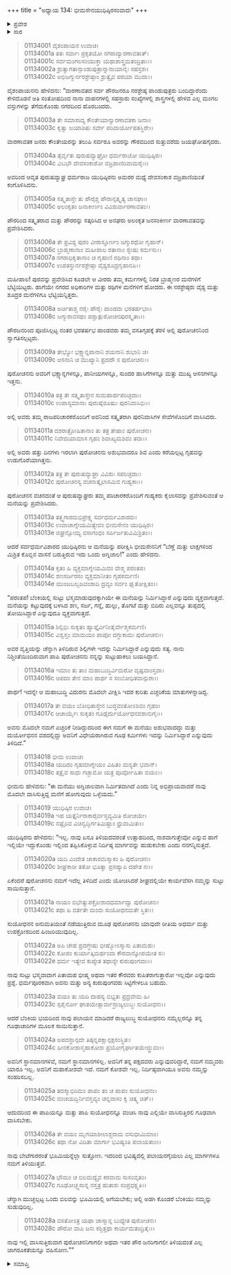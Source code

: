 +++
title = "ಅಧ್ಯಾಯ 134: ಭೀಮಸೇನಯುಧಿಷ್ಠಿರಸಂವಾದಃ"
+++

<details><summary>ಪ್ರವೇಶ</summary>


।।   ಓಂ ಓಂ ನಮೋ ನಾರಾಯಣಾಯ।।   ಶ್ರೀ ವೇದವ್ಯಾಸಾಯ ನಮಃ ।।

ಶ್ರೀ ಕೃಷ್ಣದ್ವೈಪಾಯನ ವೇದವ್ಯಾಸ ವಿರಚಿತ  

**ಶ್ರೀ ಮಹಾಭಾರತ**

**ಆದಿ ಪರ್ವ**

**ಜತುಗೃಹದಾಹ ಪರ್ವ**

**ಅಧ್ಯಾಯ 134**

</details>


<details><summary>ಸಾರ</summary>

ವಾರಣಾವತದಲ್ಲಿ ಪಾಂಡವರ ಸ್ವಾಗತ, ಸತ್ಕಾರ; ಪುರೋಚನನಿಂದ ಉಡುಗೊರೆಯಾಗಿ ಪಡೆದ ಅರಗಿನ ಮನೆಯ ಪ್ರವೇಶ (1-12). ಸಂಶಯಪಟ್ಟ ಯುಧಿಷ್ಠಿರ-ಭೀಮರ ಸಂವಾದ (13-28).

</details>


> 01134001 ವೈಶಂಪಾಯನ ಉವಾಚ।  
01134001a ತತಃ ಸರ್ವಾಃ ಪ್ರಕೃತಯೋ ನಗರಾದ್ವಾರಣಾವತಾತ್।  
01134001c ಸರ್ವಮಂಗಲಸಂಯುಕ್ತಾ ಯಥಾಶಾಸ್ತ್ರಮತಂದ್ರಿತಾಃ।।  
01134002a ಶ್ರುತ್ವಾಗತಾನ್ಪಾಂಡುಪುತ್ರಾನ್ನಾನಾಯಾನೈಃ ಸಹಸ್ರಶಃ।  
01134002c ಅಭಿಜಗ್ಮುರ್ನರಶ್ರೇಷ್ಠಾಂ ಶ್ರುತ್ವೈವ ಪರಯಾ ಮುದಾ।।

ವೈಶಂಪಾಯನನು ಹೇಳಿದನು: “ವಾರಣಾವತದ ಸರ್ವ ಪೌರಜನರೂ ನರಶ್ರೇಷ್ಠ ಪಾಂಡುಪುತ್ರರು ಬಂದಿದ್ದಾರೆಂದು ಕೇಳಿದೊಡನೆ ಅತಿ ಸಂತೋಷದಿಂದ ನಾನಾ ವಾಹನಗಳಲ್ಲಿ ಸಹಸ್ರಾರು ಸಂಖ್ಯೆಗಳಲ್ಲಿ ಶಾಸ್ತ್ರಗಳಲ್ಲಿ ಹೇಳಿದ ಎಲ್ಲ ಮಂಗಲ ವಸ್ತುಗಳನ್ನು ತೆಗೆದುಕೊಂಡು ನಗರದಿಂದ ಹೊರಬಂದರು.

> 01134003a ತೇ ಸಮಾಸಾದ್ಯ ಕೌಂತೇಯಾನ್ವಾರಣಾವತಕಾ ಜನಾಃ।  
01134003c ಕೃತ್ವಾ ಜಯಾಶಿಷಃ ಸರ್ವೇ ಪರಿವಾರ್ಯೋಪತಸ್ಥಿರೇ।।

ವಾರಣಾವತಕ ಜನರು ಕೌಂತೇಯರನ್ನು ತಲುಪಿ ಸರ್ವರೂ ಅವರನ್ನು ಗೌರವದಿಂದ ಸುತ್ತುವರೆದು ಜಯಘೋಷಗೈದರು.

> 01134004a ತೈರ್ವೃತಃ ಪುರುಷವ್ಯಾಘ್ರೋ ಧರ್ಮರಾಜೋ ಯುಧಿಷ್ಠಿರಃ।  
01134004c ವಿಬಭೌ ದೇವಸಂಕಾಶೋ ವಜ್ರಪಾಣಿರಿವಾಮರೈಃ।।

ಅವರಿಂದ ಆವೃತ ಪುರುಷವ್ಯಾಘ್ರ ಧರ್ಮರಾಜ ಯುಧಿಷ್ಠಿರನು ಅಮರರ ಮಧ್ಯೆ ದೇವಸಂಕಾಶ ವಜ್ರಪಾಣಿಯಂತೆ ಕಂಗೊಳಿಸಿದನು.

> 01134005a ಸತ್ಕೃತಾಸ್ತೇ ತು ಪೌರೈಶ್ಚ ಪೌರಾನ್ಸತ್ಕೃತ್ಯ ಚಾನಘಾಃ।  
01134005c ಅಲಂಕೃತಂ ಜನಾಕೀರ್ಣಂ ವಿವಿಶುರ್ವಾರಣಾವತಂ।।

ಪೌರರಿಂದ ಸತ್ಕೃತರಾದ ಮತ್ತು ಪೌರರನ್ನು ಸತ್ಕರಿಸಿದ ಆ ಅನಘರು ಅಲಂಕೃತ ಜನಸಂಕೀರ್ಣ ವಾರಣಾವತವನ್ನು ಪ್ರವೇಶಿಸಿದರು.

> 01134006a ತೇ ಪ್ರವಿಶ್ಯ ಪುರಂ ವೀರಾಸ್ತೂರ್ಣಂ ಜಗ್ಮುರಥೋ ಗೃಹಾನ್।  
01134006c ಬ್ರಾಹ್ಮಣಾನಾಂ ಮಹೀಪಾಲ ರತಾನಾಂ ಸ್ವೇಷು ಕರ್ಮಸು।।  
01134007a ನಗರಾಧಿಕೃತಾನಾಂ ಚ ಗೃಹಾಣಿ ರಥಿನಾಂ ತಥಾ।  
01134007c ಉಪತಸ್ಥುರ್ನರಶ್ರೇಷ್ಠಾ ವೈಶ್ಯಶೂದ್ರಗೃಹಾನಪಿ।।

ಮಹೀಪಾಲ! ಪುರವನ್ನು ಪ್ರವೇಶಿಸಿದ ಕೂಡಲೇ ಆ ವೀರರು ತಮ್ಮ ಕರ್ಮಗಳಲ್ಲಿ ನಿರತ ಬ್ರಾಹ್ಮಣರ ಮನೆಗಳಿಗೆ ಭೆಟ್ಟಿಯಿಟ್ಟರು. ಹಾಗೆಯೇ ನಗರದ ಅಧಿಕಾರಿಗಳ ಮತ್ತು ರಥಿಗಳ ಮನೆಗಳಿಗೆ ಹೋದರು. ಈ ನರಶ್ರೇಷ್ಠರು ವೈಶ್ಯ ಮತ್ತು ಶೂದ್ರರ ಮನೆಗಳಿಗೂ ಭೆಟ್ಟಿಯನ್ನಿತ್ತರು.

> 01134008a ಅರ್ಚಿತಾಶ್ಚ ನರೈಃ ಪೌರೈಃ ಪಾಂಡವಾ ಭರತರ್ಷಭಾಃ।  
01134008c ಜಗ್ಮುರಾವಸಥಂ ಪಶ್ಚಾತ್ಪುರೋಚನಪುರಸ್ಕೃತಾಃ।।

ಪೌರಜನರಿಂದ ಪೂಜಿಸಿಲ್ಪಟ್ಟ ನಂತರ ಭರತರ್ಷಭ ಪಾಂಡವರು ತಮ್ಮ ವಸತಿಗೃಹಕ್ಕೆ ತೆರಳಿ ಅಲ್ಲಿ ಪುರೋಚನನಿಂದ ಸ್ವಾಗತಿಸಲ್ಪಟ್ಟರು.

> 01134009a ತೇಭ್ಯೋ ಭಕ್ಷ್ಯಾನ್ನಪಾನಾನಿ ಶಯನಾನಿ ಶುಭಾನಿ ಚ।  
01134009c ಆಸನಾನಿ ಚ ಮುಖ್ಯಾನಿ ಪ್ರದದೌ ಸ ಪುರೋಚನಃ।।

ಪುರೋಚನನು ಅವರಿಗೆ ಭಕ್ಷ್ಯಾನ್ನಗಳನ್ನೂ, ಪಾನೀಯಗಳನ್ನೂ, ಸುಂದರ ಹಾಸಿಗೆಗಳನ್ನೂ ಮತ್ತು ಮುಖ್ಯ ಆಸನಗಳನ್ನೂ ಇತ್ತನು.

> 01134010a ತತ್ರ ತೇ ಸತ್ಕೃತಾಸ್ತೇನ ಸುಮಹಾರ್ಹಪರಿಚ್ಛದಾಃ।   
01134010c ಉಪಾಸ್ಯಮಾನಾಃ ಪುರುಷೈರೂಷುಃ ಪುರನಿವಾಸಿಭಿಃ।।

ಅಲ್ಲಿ ಅವರು ತಮ್ಮ ರಾಜಪರಿಚಾರಕರೊಂದಿಗೆ ಅವನಿಂದ ಸತ್ಕೃತರಾಗಿ ಪುರನಿವಾಸಿಗಳ ಸೇವೆಗಳೊಂದಿಗೆ ವಾಸಿಸಿದರು.

> 01134011a ದಶರಾತ್ರೋಷಿತಾನಾಂ ತು ತತ್ರ ತೇಷಾಂ ಪುರೋಚನಃ।  
01134011c ನಿವೇದಯಾಮಾಸ ಗೃಹಂ ಶಿವಾಖ್ಯಮಶಿವಂ ತದಾ।।

ಅಲ್ಲಿ ಅವರು ಹತ್ತು ದಿನಗಳು ಇರಲಾಗಿ ಪುರೋಚನನು ಅಶುಭವಾದರೂ ಶಿವ ಎಂದು ಕರೆಯಲ್ಪಟ್ಟ ಗೃಹವನ್ನು ಉಡುಗೊರೆಯಾಗಿತ್ತನು.

> 01134012a ತತ್ರ ತೇ ಪುರುಷವ್ಯಾಘ್ರಾ ವಿವಿಶುಃ ಸಪರಿಚ್ಛದಾಃ।  
01134012c ಪುರೋಚನಸ್ಯ ವಚನಾತ್ಕೈಲಾಸಮಿವ ಗುಹ್ಯಕಾಃ।।

ಪುರೋಚನನ ವಚನದಂತೆ ಆ ಪುರುಷವ್ಯಾಘ್ರರು ತಮ್ಮ ಪರಿಚಾರಕರೊಂದಿಗೆ ಗುಹ್ಯಕರು ಕೈಲಾಸವನ್ನು ಪ್ರವೇಶಿಸುವಂತೆ ಆ ಮನೆಯನ್ನು ಪ್ರವೇಶಿಸಿದರು.

> 01134013a ತತ್ತ್ವಗಾರಮಭಿಪ್ರೇಕ್ಷ್ಯ ಸರ್ವಧರ್ಮವಿಶಾರದಃ।  
01134013c ಉವಾಚಾಗ್ನೇಯಮಿತ್ಯೇವಂ ಭೀಮಸೇನಂ ಯುಧಿಷ್ಠಿರಃ।  
01134013e ಜಿಘ್ರನ್ಸೋಮ್ಯ ವಸಾಗಂಧಂ ಸರ್ಪಿರ್ಜತುವಿಮಿಶ್ರಿತಂ।।

ಆದರೆ ಸರ್ವಧರ್ಮವಿಶಾರದ ಯುಧಿಷ್ಠಿರನು ಆ ಮನೆಯನ್ನು ಪರೀಕ್ಷಿಸಿ ಭೀಮಸೇನನಿಗೆ “ಬೆಣ್ಣೆ ಮತ್ತು ಲಾಕ್ಷಗಳಿಂದ ಮಿಶ್ರಿತ ಕೊಬ್ಬಿನ ವಾಸನೆ ಬರುತ್ತಿರುವ ಇದು ಒಂದು ಅಗ್ನಿಜಾಲ!” ಎಂದು ಹೇಳಿದನು.

> 01134014a ಕೃತಂ ಹಿ ವ್ಯಕ್ತಮಾಗ್ನೇಯಮಿದಂ ವೇಶ್ಮ ಪರಂತಪ।  
01134014c ಶಣಸರ್ಜರಸಂ ವ್ಯಕ್ತಮಾನೀತಂ ಗೃಹಕರ್ಮಣಿ।  
01134014e ಮುಂಜಬಲ್ವಜವಂಶಾದಿ ದ್ರವ್ಯಂ ಸರ್ವಂ ಘೃತೋಕ್ಷಿತಂ।।

“ಪರಂತಪ! ಬೆಂಕಿಯಲ್ಲಿ ಸುಟ್ಟು ಭಸ್ಮಮಾಡುವುದಕ್ಕಾಗಿಯೇ ಈ ಮನೆಯನ್ನು ನಿರ್ಮಿಸಿದ್ದಾರೆ ಎನ್ನುವುದು ವ್ಯಕ್ತವಾಗುತ್ತದೆ. ಮನೆಯನ್ನು ಕಟ್ಟುವುದಕ್ಕೆ ಬಳಸಿದ ಶಣ, ಸರ್ಜ, ಗನ್ನೆ, ಹುಲ್ಲು, ತೊಗಟೆ ಮತ್ತು ಬಿದಿರು ಎಲ್ಲವನ್ನೂ ತುಪ್ಪದಲ್ಲಿ ತೋಯಿಸಿದ್ದಾರೆ ಎನ್ನುವುದೂ ವ್ಯಕ್ತವಾಗುತ್ತದೆ.

> 01134015a ಶಿಲ್ಪಿಭಿಃ ಸುಕೃತಂ ಹ್ಯಾಪ್ತೈರ್ವಿನೀತೈರ್ವೇಶ್ಮಕರ್ಮಣಿ।  
01134015c ವಿಶ್ವಸ್ತಂ ಮಾಮಯಂ ಪಾಪೋ ದಗ್ಧುಕಾಮಃ ಪುರೋಚನಃ।।

ಅವರ ವೃತ್ತಿಯನ್ನು ಚೆನ್ನಾಗಿ ತಿಳಿದಿರುವ ಶಿಲ್ಪಿಗಳೇ ಇದನ್ನು ನಿರ್ಮಿಸಿದ್ದಾರೆ ಎನ್ನುವುದು ಸತ್ಯ. ನಾನು ನಿಶ್ಚಿಂತೆಯಿಂದಿರುವಾಗ ಪಾಪಿ ಪುರೋಚನನು ನನ್ನನ್ನು ಸುಟ್ಟುಹಾಕಲು ಬಯಸಿದ್ದಾನೆ.

> 01134016a ಇಮಾಂ ತು ತಾಂ ಮಹಾಬುದ್ಧಿರ್ವಿದುರೋ ದೃಷ್ಟವಾಂಸ್ತದಾ।  
01134016c ಆಪದಂ ತೇನ ಮಾಂ ಪಾರ್ಥ ಸ ಸಂಬೋಧಿತವಾನ್ಪುರಾ।।

ಪಾರ್ಥ! ಇದನ್ನೇ ಆ ಮಹಾಬುದ್ಧಿ ವಿದುರನು ಮೊದಲೇ ವೀಕ್ಷಿಸಿ ಇದರ ಕುರಿತು ಎಚ್ಚರಿಕೆಯ ಮಾತುಗಳನ್ನಾಡಿದ್ದ.

> 01134017a ತೇ ವಯಂ ಬೋಧಿತಾಸ್ತೇನ ಬುದ್ಧವಂತೋಽಶಿವಂ ಗೃಹಂ।  
01134017c ಆಚಾರ್ಯೈಃ ಸುಕೃತಂ ಗೂಢೈರ್ದುರ್ಯೋಧನವಶಾನುಗೈಃ।।

ಅವನು ಮೊದಲೇ ನಮಗೆ ಎಚ್ಚರಿಕೆ ನೀಡಿದ್ದುದರಿಂದ ಈಗ ನಮಗೆ ಈ ಮನೆಯು ಅಶುಭವಾದದ್ದು ಮತ್ತು ದುರ್ಯೋಧನನ ವಶದಲ್ಲಿದ್ದು ಅವನಿಗೆ ವಿಧೇಯರಾಗಿರುವ ಗೂಢ ಕರ್ಮಿಗಳು ಇದನ್ನು ನಿರ್ಮಿಸಿದ್ದಾರೆ ಎನ್ನುವುದು ತಿಳಿದಿದೆ.”

> 01134018 ಭೀಮ ಉವಾಚ।  
01134018a ಯದಿದಂ ಗೃಹಮಾಗ್ನೇಯಂ ವಿಹಿತಂ ಮನ್ಯತೇ ಭವಾನ್।  
01134018c ತತ್ರೈವ ಸಾಧು ಗಚ್ಛಾಮೋ ಯತ್ರ ಪೂರ್ವೋಷಿತಾ ವಯಂ।।

ಭೀಮನು ಹೇಳಿದನು: “ಈ ಮನೆಯು ಅಗ್ನಿಜಾಲವಾಗಿ ನಿರ್ಮಿತವಾಗಿದೆ ಎಂದು ನಿನ್ನ ಅಭಿಪ್ರಾಯವಾದರೆ ನಾವು ಮೊದಲೇ ವಾಸಿಸುತ್ತಿದ್ದ ಮನೆಗೆ ಹೋಗುವುದು ಒಳ್ಳೆಯದು.”

> 01134019 ಯುಧಿಷ್ಠಿರ ಉವಾಚ।  
01134019a ಇಹ ಯತ್ತೈರ್ನಿರಾಕಾರೈರ್ವಸ್ತವ್ಯಮಿತಿ ರೋಚಯೇ।   
01134019c ನಷ್ಟೈರಿವ ವಿಚಿನ್ವದ್ಭಿರ್ಗತಿಮಿಷ್ಟಾಂ ಧ್ರುವಾಮಿತಃ।।

ಯುಧಿಷ್ಠಿರನು ಹೇಳಿದನು: “ಇಲ್ಲ. ನಾವು ಏನೂ ತಿಳಿಯದವರಂತೆ ಉತ್ಸಾಹದಿಂದ, ನಾಶವಾಗುತ್ತೇವೋ ಎನ್ನುವ ಹಾಗೆ ಇಲ್ಲಿಯೇ ಇದ್ದುಕೊಂಡು ಇಲ್ಲಿಂದ ತಪ್ಪಿಸಿಕೊಳ್ಳುವ ನಿರ್ದಿಷ್ಠ ಮಾರ್ಗವನ್ನು ಹುಡುಕಬೇಕು ಎಂದು ನನಗನ್ನಿಸುತ್ತದೆ.

> 01134020a ಯದಿ ವಿಂದೇತ ಚಾಕಾರಮಸ್ಮಾಕಂ ಹಿ ಪುರೋಚನಃ।  
01134020c ಶೀಘ್ರಕಾರೀ ತತೋ ಭೂತ್ವಾ ಪ್ರಸಹ್ಯಾಪಿ ದಹೇತ ನಃ।।

ಏಕೆಂದರೆ ಪುರೋಚನನು ನಮಗೆ ಇದೆಲ್ಲ ತಿಳಿದಿದೆ ಎಂದು ಯೋಚಿಸಿದರೆ ಶೀಘ್ರದಲ್ಲಿಯೇ ಕಾರ್ಯವೆಸಗಿ ನಮ್ಮನ್ನು ಸುಟ್ಟು ಸಾಯಿಸುತ್ತಾನೆ.

> 01134021a ನಾಯಂ ಬಿಭೇತ್ಯುಪಕ್ರೋಶಾದಧರ್ಮಾದ್ವಾ ಪುರೋಚನಃ।  
01134021c ತಥಾ ಹಿ ವರ್ತತೇ ಮಂದಃ ಸುಯೋಧನಮತೇ ಸ್ಥಿತಃ।।

ಸುಯೋಧನನ ಅನುಮತಿಯಂತೆ ನಡೆಯುತ್ತಿರುವ ಮೂಢ ಪುರೋಚನನು ಯಾವುದೇ ರೀತಿಯ ಅಧರ್ಮ ಮತ್ತು ಉಪಕ್ರೋಶದಿಂದ ಹಿಂಜರಿಯುವುದಿಲ್ಲ.

> 01134022a ಅಪಿ ಚೇಹ ಪ್ರದಗ್ಧೇಷು ಭೀಷ್ಮೋಽಸ್ಮಾಸು ಪಿತಾಮಹಃ।   
01134022c ಕೋಪಂ ಕುರ್ಯಾತ್ಕಿಮರ್ಥಂವಾ ಕೌರವಾನ್ಕೋಪಯೇತ ಸಃ।  
01134022e ಧರ್ಮ ಇತ್ಯೇವ ಕುಪ್ಯೇತ ತಥಾನ್ಯೇ ಕುರುಪುಂಗವಾಃ।।

ನಾವು ಸುಟ್ಟು ಭಸ್ಮವಾದಾಗ ಪಿತಾಮಹ ಭೀಷ್ಮ ಅಥವಾ ಇತರ ಕೌರವರು ಕುಪಿತರಾಗುತ್ತಾರೋ ಇಲ್ಲವೋ ಎನ್ನುವುದು ಪ್ರಶ್ನೆ. ಧರ್ಮಪೂರಕವಾಗಿ ಅವನು ಮತ್ತು ಅನ್ಯ ಕುರುಪುಂಗವರು ಸಿಟ್ಟಿಗೇಳಲೂ ಬಹುದು.

> 01134023a ವಯಂ ತು ಯದಿ ದಾಹಸ್ಯ ಬಿಭ್ಯತಃ ಪ್ರದ್ರವೇಮ ಹಿ।  
01134023c ಸ್ಪಶೈರ್ನೋ ಘಾತಯೇತ್ಸಾರ್ವಾನ್ರಾಜ್ಯಲುಬ್ಧಃ ಸುಯೋಧನಃ।।

ಆದರೆ ಬೆಂಕಿಯ ಭಯದಿಂದ ನಾವು ಪಲಾಯನ ಮಾಡಿದರೆ ರಾಜ್ಯಲುಬ್ಧ ಸುಯೋಧನನು ನಮ್ಮೆಲ್ಲರನ್ನೂ ತನ್ನ ಗೂಢಾಚಾರಿಗಳ ಮೂಲಕ ಸಾಯಿಸುತ್ತಾನೆ.

> 01134024a ಅಪದಸ್ಥಾನ್ಪದೇ ತಿಷ್ಠನ್ನಪಕ್ಷಾನ್ಪಕ್ಷಸಂಸ್ಥಿತಃ।  
01134024c ಹೀನಕೋಶಾನ್ಮಹಾಕೋಶಃ ಪ್ರಯೋಗೈರ್ಘಾತಯೇದ್ಧ್ರುವಂ।।

ಅವನಿಗೆ ಸ್ಥಾನಮಾನಗಳಿವೆ, ನಮಗೆ ಸ್ಥಾನಮಾನಗಳಿಲ್ಲ. ಅವನಿಗೆ ತನ್ನ ಪಕ್ಷದವರು ಎನ್ನುವುವರಿದ್ದಾರೆ, ನಮಗೆ ನಮ್ಮವರು ಯಾರೂ ಇಲ್ಲ. ಅವನಿಗೆ ಮಹಾಕೋಶವೇ ಇದೆ. ನಮಗೆ ಕೋಶವೇ ಇಲ್ಲ. ನಿರ್ದಿಷ್ಠವಾಗಿಯೂ ಅವನು ನಮ್ಮನ್ನು ಸಂಹರಿಸಬಲ್ಲ.

> 01134025a ತದಸ್ಮಾಭಿರಿಮಂ ಪಾಪಂ ತಂ ಚ ಪಾಪಂ ಸುಯೋಧನಂ।   
01134025c ವಂಚಯದ್ಭಿರ್ನಿವಸ್ತವ್ಯಂ ಚನ್ನವಾಸಂ ಕ್ವ ಚಿತ್ಕ್ವ ಚಿತ್।।

ಆದುದರಿಂದ ಈ ಪಾಪಿಯನ್ನೂ ಮತ್ತು ಪಾಪಿ ಸುಯೋಧನನ್ನೂ ವಂಚಿಸಿ ನಾವು ಎಲ್ಲಿಯೇ ವಾಸಿಸುತ್ತಿರಲಿ ಗೂಢವಾಗಿ ವಾಸಿಸಬೇಕು.

> 01134026a ತೇ ವಯಂ ಮೃಗಯಾಶೀಲಾಶ್ಚರಾಮ ವಸುಧಾಮಿಮಾಂ।  
01134026c ತಥಾ ನೋ ವಿದಿತಾ ಮಾರ್ಗಾ ಭವಿಷ್ಯಂತಿ ಪಲಾಯತಾಂ।।

ನಾವು ಬೇಟೆಗಾರರಂತೆ ಭೂಮಿಯನ್ನೆಲ್ಲಾ ಸುತ್ತೋಣ. ಇದರಿಂದ ಭವಿಷ್ಯದಲ್ಲಿ ಪಲಾಯನಗೈಯಲು ಎಲ್ಲ ಮಾರ್ಗಗಳೂ ನಮಗೆ ತಿಳಿಯುತ್ತವೆ.

> 01134027a ಭೌಮಂ ಚ ಬಿಲಮದ್ಯೈವ ಕರವಾಮ ಸುಸಂವೃತಂ।  
01134027c ಗೂಢೋಚ್ಛ್ವಸಾನ್ನ ನಸ್ತತ್ರ ಹುತಾಶಃ ಸಂಪ್ರಧಕ್ಷ್ಯತಿ।।

ಚೆನ್ನಾಗಿ ಮುಚ್ಚಲ್ಪಟ್ಟ ಒಂದು ಬಿಲವನ್ನು ಭೂಮಿಯಲ್ಲಿ ಅಗೆಯಬೇಕು; ಅಲ್ಲಿ ಅಡಗಿ ಕೊಂಡರೆ ಬೆಂಕಿಯು ನಮ್ಮನ್ನು ಸುಡುವುದಿಲ್ಲ.

> 01134028a ವಸತೋಽತ್ರ ಯಥಾ ಚಾಸ್ಮಾನ್ನ ಬುಧ್ಯೇತ ಪುರೋಚನಃ।  
01134028c ಪೌರೋ ವಾಪಿ ಜನಃ ಕಶ್ಚಿತ್ತಥಾ ಕಾರ್ಯಮತಂದ್ರಿತೈಃ।।

ನಾವು ಇಲ್ಲಿ ವಾಸಿಸುತ್ತಿರುವಾಗ ಪುರೋಚನನಿಗಾಗಲೀ ಅಥವಾ ಇತರ ಪೌರ ಜನರಿಗಾಗಲೀ ತಿಳಿಯದಂತೆ ಎಲ್ಲ ಜಾಗರೂಕತೆಯನ್ನೂ ವಹಿಸೋಣ.””



<details><summary>ಸಮಾಪ್ತಿ</summary>

ಇತಿ ಶ್ರೀ ಮಹಾಭಾರತೇ ಆದಿಪರ್ವಣಿ ಜತುಗೃಹದಾಹಪರ್ವಣಿ ಭೀಮಸೇನಯುಧಿಷ್ಠಿರಸಂವಾದೇ ಚತುಸ್ತ್ರಿಂಶದಧಿಕಶತತಮೋಽಧ್ಯಾಯಃ।।  
ಇದು ಶ್ರೀ ಮಹಾಭಾರತದಲ್ಲಿ ಆದಿಪರ್ವದಲ್ಲಿ ಜತುಗೃಹದಾಹ ಪರ್ವದಲ್ಲಿ ಭೀಮಸೇನಯುಧಿಷ್ಠಿರಸಂವಾದ ಎನ್ನುವ ನೂರಾಮೂವತ್ತ್ನಾಲ್ಕನೆಯ ಅಧ್ಯಾಯವು.



</details>

